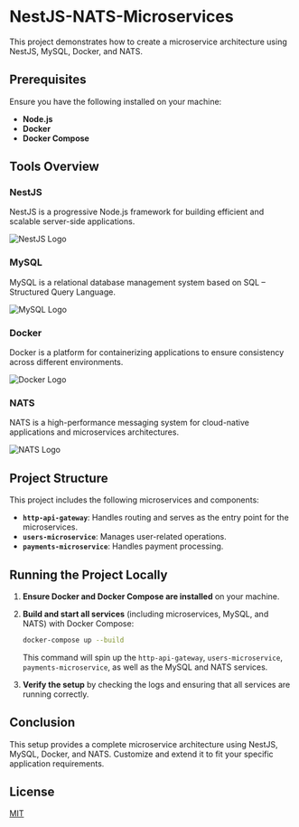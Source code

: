 # NestJS-NATS-Microservices

This project demonstrates how to create a microservice architecture using NestJS, MySQL, Docker, and NATS.

## Prerequisites

Ensure you have the following installed on your machine:
- **Node.js**
- **Docker**
- **Docker Compose**

## Tools Overview

### NestJS
NestJS is a progressive Node.js framework for building efficient and scalable server-side applications.

![NestJS Logo](https://docs.nestjs.com/assets/logo-small.svg)

### MySQL
MySQL is a relational database management system based on SQL – Structured Query Language.

![MySQL Logo](https://www.mysql.com/common/logos/logo-mysql-170x115.png)

### Docker
Docker is a platform for containerizing applications to ensure consistency across different environments.

![Docker Logo](https://www.docker.com/sites/default/files/d8/2019-07/Moby-logo.png)

### NATS
NATS is a high-performance messaging system for cloud-native applications and microservices architectures.

![NATS Logo](https://nats.io/img/logos/nats-horizontal-color.png)

## Project Structure

This project includes the following microservices and components:
- **`http-api-gateway`**: Handles routing and serves as the entry point for the microservices.
- **`users-microservice`**: Manages user-related operations.
- **`payments-microservice`**: Handles payment processing.

## Running the Project Locally

1. **Ensure Docker and Docker Compose are installed** on your machine.

2. **Build and start all services** (including microservices, MySQL, and NATS) with Docker Compose:
    ```bash
    docker-compose up --build
    ```
    This command will spin up the `http-api-gateway`, `users-microservice`, `payments-microservice`, as well as the MySQL and NATS services.

3. **Verify the setup** by checking the logs and ensuring that all services are running correctly.

## Conclusion

This setup provides a complete microservice architecture using NestJS, MySQL, Docker, and NATS. Customize and extend it to fit your specific application requirements.

## License

[MIT](LICENSE)
